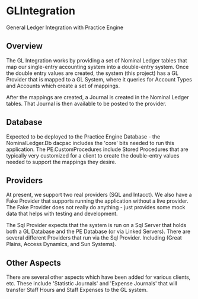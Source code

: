 # GLIntegration

General Ledger Integration with Practice Engine

## Overview

The GL Integration works by providing a set of Nominal Ledger tables that map our single-entry accounting system into a double-entry system.  Once the double entry values are created, the system (this project) has a GL Provider that is mapped to a GL System, where it queries for Account Types and Accounts which create a set of mappings.

After the mappings are created, a Journal is created in the Nominal Ledger tables.  That Journal is then available to be posted to the provider.

## Database

Expected to be deployed to the Practice Engine Database - the NominalLedger.Db dacpac includes the 'core' bits needed to run this application.  The PE.CustomProcedures include Stored Procedures that are typically very customized for a client to create the double-entry values needed to support the mappings they desire.

## Providers

At present, we support two real providers (SQL and Intacct). We also have a Fake Provider that supports running the application without a live provider.  The Fake Provider does not really do anything - just provides some mock data that helps with testing and development.

The Sql Provider expects that the system is run on a Sql Server that holds both a GL Database and the PE Database (or via Linked Servers).  There are several different Providers that run via the Sql Provider.  Including (Great Plains, Access Dynamics, and Sun Systems).

## Other Aspects

There are several other aspects which have been added for various clients, etc.  These include 'Statistic Journals' and 'Expense Journals' that will transfer Staff Hours and Staff Expenses to the GL system.